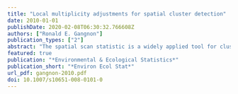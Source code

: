 ```yaml
---
title: "Local multiplicity adjustments for spatial cluster detection"
date: 2010-01-01
publishDate: 2020-02-08T06:30:32.766608Z
authors: ["Ronald E. Gangnon"]
publication_types: ["2"]
abstract: "The spatial scan statistic is a widely applied tool for cluster detection. The spatial scan statistic evaluates the significance of a series of potential circular clusters using Monte Carlo simulation to account for the multiplicity of comparisons. In most settings, the extent of the multiplicity problem varies across the study region. For example, urban areas typically have many overlapping clusters, while rural areas have few. The spatial scan statistic does not account for these local variations in the multiplicity problem. We propose two new spatially-varying multiplicity adjustments for spatial cluster detection, one based on a nested Bonferroni adjustment and one based on local averaging. Geographic variations in power for the spatial scan statistic and the two new statistics are explored through simulation studies, and the methods are applied to both the well-known New York leukemia data and data from a case-control study of breast cancer in Wisconsin."
featured: true
publication: "*Environmental & Ecological Statistics*"
publication_short: "*Environ Ecol Stat*"
url_pdf: gangnon-2010.pdf
doi: 10.1007/s10651-008-0101-0
---
```


